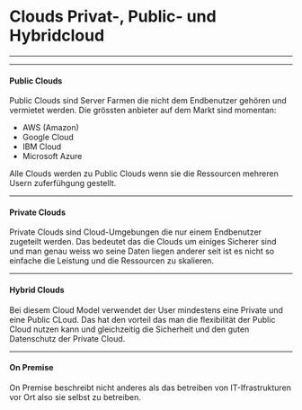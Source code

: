 # **Clouds** Privat-, Public- und Hybridcloud 
---
---

#### Public Clouds
Public Clouds sind Server Farmen die nicht dem Endbenutzer gehören und vermietet werden. Die grössten anbieter auf dem Markt sind momentan:
* AWS (Amazon)
* Google Cloud
* IBM Cloud
* Microsoft Azure

Alle Clouds werden zu Public Clouds wenn sie die Ressourcen mehreren Usern zuferfühgung gestellt.

---
#### Private Clouds
Private Clouds sind Cloud-Umgebungen die nur einem Endbenutzer zugeteilt werden. Das bedeutet das die Clouds um einiges Sicherer sind und man genau weiss wo seine Daten liegen anderer seit ist es nicht so einfache die Leistung und die Ressourcen zu skalieren.

---
#### Hybrid Clouds
Bei diesem Cloud Model verwendet der User mindestens eine Private und eine Public CLoud. Das hat den vorteil das man die flexibilität der Public Cloud nutzen kann und gleichzeitig die Sicherheit und den guten Datenschutz der Private Cloud.

---
#### On Premise 
On Premise beschreibt nicht anderes als das betreiben von IT-Ifrastrukturen vor Ort also sie selbst zu betreiben.
